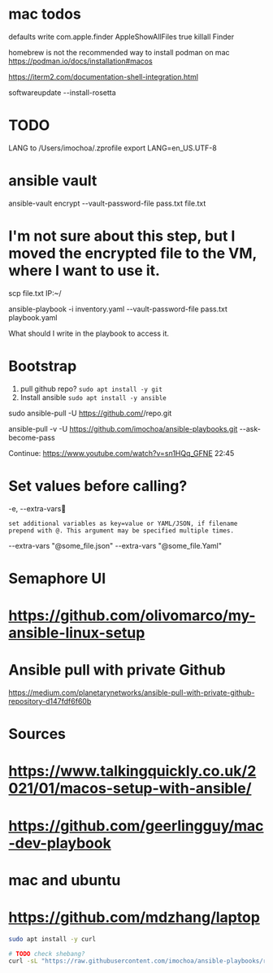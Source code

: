 # mac todos

defaults write com.apple.finder AppleShowAllFiles true
killall Finder

homebrew is not the recommended way to install podman on mac
https://podman.io/docs/installation#macos

https://iterm2.com/documentation-shell-integration.html

softwareupdate --install-rosetta

# TODO

LANG to /Users/imochoa/.zprofile
export LANG=en_US.UTF-8

# ansible vault

ansible-vault encrypt --vault-password-file pass.txt file.txt

# I'm not sure about this step, but I moved the encrypted file to the VM, where I want to use it.

scp file.txt IP:~/

ansible-playbook -i inventory.yaml --vault-password-file pass.txt playbook.yaml

What should I write in the playbook to access it.

# Bootstrap

1. pull github repo? `sudo apt install -y git`
2. Install ansible `sudo apt install -y ansible`

sudo ansible-pull -U https://github.com/<org>/repo.git

ansible-pull -v -U https://github.com/imochoa/ansible-playbooks.git --ask-become-pass

Continue:
https://www.youtube.com/watch?v=sn1HQq_GFNE
22:45

# Set values before calling?

-e, --extra-vars

    set additional variables as key=value or YAML/JSON, if filename prepend with @. This argument may be specified multiple times.

--extra-vars "@some_file.json"
--extra-vars "@some_file.Yaml"

# Semaphore UI

# https://github.com/olivomarco/my-ansible-linux-setup

# Ansible pull with private Github

https://medium.com/planetarynetworks/ansible-pull-with-private-github-repository-d147fdf6f60b

# Sources

# https://www.talkingquickly.co.uk/2021/01/macos-setup-with-ansible/

# https://github.com/geerlingguy/mac-dev-playbook

# mac and ubuntu

# https://github.com/mdzhang/laptop

```bash
sudo apt install -y curl

# TODO check shebang?
curl -sL "https://raw.githubusercontent.com/imochoa/ansible-playbooks/refs/heads/master/bootstrap.sh" | /bin/bash

```
